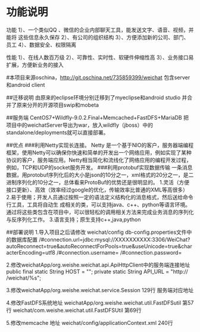 # 功能说明
功能
    1）、一个类似QQ 、微信的企业内部聊天工具，能发送文字、语音、视频，并能将   	这些信息永久保存
    2）、有公司的组织结构
    3）、方便添加新的公司、部门、员工
    4）、数据安全、权限隔离

性能
    1）、在线人数百万级
    2）、可靠性、实时性、软硬件伸缩性高
    3）、业务接口易扩展，方便新业务的接入

#本项目来源oschina，http://git.oschina.net/735859399/weichat
包含server和android client

##迁移说明
由原来的eclipse环境分别迁移到了myeclipse和android studio
并合并了原来分开的开源项目swip和mobeta

##服务端
CentOS7+Wildfly-9.0.2.Final+Memcached+FastDFS+MariaDB
把项目中的weichatServer导出为war，放入wildfly（jboss）中的standalone/deployments就可以直接部署。

##优点
###利用Netty实现长连接。
     Netty 是一个基于NIO的客户，服务器端编程框架，使用Netty可以确保你快速和简单的开发出一个网络应用，例如实现了某种协议的客户，服务端应用。Netty相当简化和流线化了网络应用的编程开发过程，例如，TCP和UDP的socket服务开发。
###利用protobuf实现数据传输
   一条消息数据，用protobuf序列化后的大小是json的10分之一，xml格式的20分之一，是二进制序列化的10分之一，总体看来ProtoBuf的优势还是很明显的。
   1.灵活（方便接口更新）、高效（效率经过google的优化，传输效率比普通的XML等高很多）
   2.易于使用；开发人员通过按照一定的语法定义结构化的消息格式，然后送给命令行工具，工具将自动生   成相关的类，可以支持java、c++、python等语言环境。通过将这些类包含在项目中，可以很轻松的调用相关方法来完成业务消息的序列化与反序列化工作。
   3.语言支持；原生支持c++,java,python
   
##部署说明
1.导入项目之后请修改 weichat/config db-config.properties文件中的数据库配置            /#connection.url=jdbc:mysql://XXXXXXXXXX:3306/WeiChat?autoReconnect=true&autoReconnectForPools=true&useUnicode=true&characterEncoding=utf8
     /#connection.username= 
     /#connection.password=

2.修改weichatApp/org.weishe.weichat.api.ApiHttpClient中的服务端连接地址
     public final static String HOST = "";
     private static String API_URL = "http:// /weichat/%s";

3.修改weichatApp/org.weishe.weichat.service.Session 129行 服务端对应地址

4.修改FastDFS系统地址
     weichatApp/org.weishe.weichat.util.FastDFSutil 第57行 
     weichat/com.weishe.weichat.util.FastDFSUtil 第69行

5.修改memcache 地址
     weichat/config/applicationContext.xml 240行


